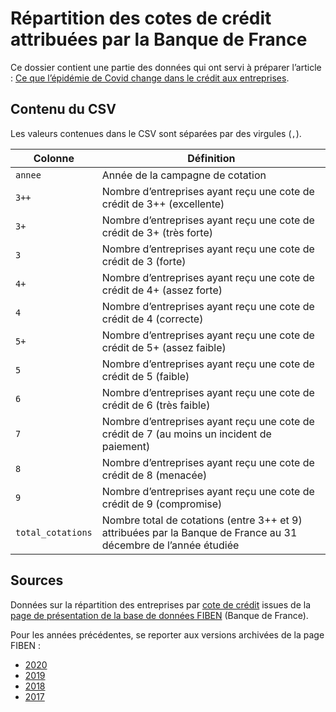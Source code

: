 # Répartition des cotes de crédit attribuées par la Banque de France

Ce dossier contient une partie des données qui ont servi à préparer l’article : [Ce que l’épidémie de Covid change dans le crédit aux entreprises](https://memo.bank/magazine/covid-change-credit-entreprises/).

## Contenu du CSV

Les valeurs contenues dans le CSV sont séparées par des virgules (`,`).

| Colonne           | Définition                                                                                                      |
| ----------------- | --------------------------------------------------------------------------------------------------------------- |
| `annee`           | Année de la campagne de cotation                                                                                |
| `3++`             | Nombre d’entreprises ayant reçu une cote de crédit de 3++ (excellente)                                          |
| `3+`              | Nombre d’entreprises ayant reçu une cote de crédit de 3+ (très forte)                                           |
| `3`               | Nombre d’entreprises ayant reçu une cote de crédit de 3 (forte)                                                 |
| `4+`              | Nombre d’entreprises ayant reçu une cote de crédit de 4+ (assez forte)                                          |
| `4`               | Nombre d’entreprises ayant reçu une cote de crédit de 4 (correcte)                                              |
| `5+`              | Nombre d’entreprises ayant reçu une cote de crédit de 5+ (assez faible)                                         |
| `5`               | Nombre d’entreprises ayant reçu une cote de crédit de 5 (faible)                                                |
| `6`               | Nombre d’entreprises ayant reçu une cote de crédit de 6 (très faible)                                           |
| `7`               | Nombre d’entreprises ayant reçu une cote de crédit de 7 (au moins un incident de paiement)                      |
| `8`               | Nombre d’entreprises ayant reçu une cote de crédit de 8 (menacée)                                               |
| `9`               | Nombre d’entreprises ayant reçu une cote de crédit de 9 (compromise)                                            |
| `total_cotations` | Nombre total de cotations (entre 3++ et 9) attribuées par la Banque de France au 31 décembre de l’année étudiée |

## Sources

Données sur la répartition des entreprises par [cote de crédit](https://entreprises.banque-france.fr/cotation-des-entreprises/comprendre-la-cotation-banque-de-france/comprendre-la-cote-de-credit) issues de la [page de présentation de la base de données FIBEN](https://www.fiben.fr/presentation/lessentiel-de-fiben) (Banque de France).

Pour les années précédentes, se reporter aux versions archivées de la page FIBEN :

- [2020](https://entreprises.banque-france.fr/sites/default/files/media/2021/01/21/fiben_cotation_chiffres_cles.pdf)
- [2019](https://www.fiben.fr/sites/bdf_fiben/files/medias/fiben_2019.png)
- [2018](https://web.archive.org/web/20200422083116/https://www.fiben.fr/presentation/lessentiel-de-fiben)
- [2017](https://web.archive.org/web/20180830224931/https://www.fiben.fr/presentation/lessentiel-de-fiben)

